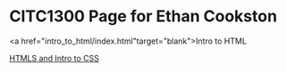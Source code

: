 # CITC1300 Page for Ethan Cookston

<a href="intro_to_html/index.html"target="blank">Intro to HTML</a>

<a href="HTML5_to_intro_css/index.html" target="blank">HTMLS and Intro to CSS</a>

